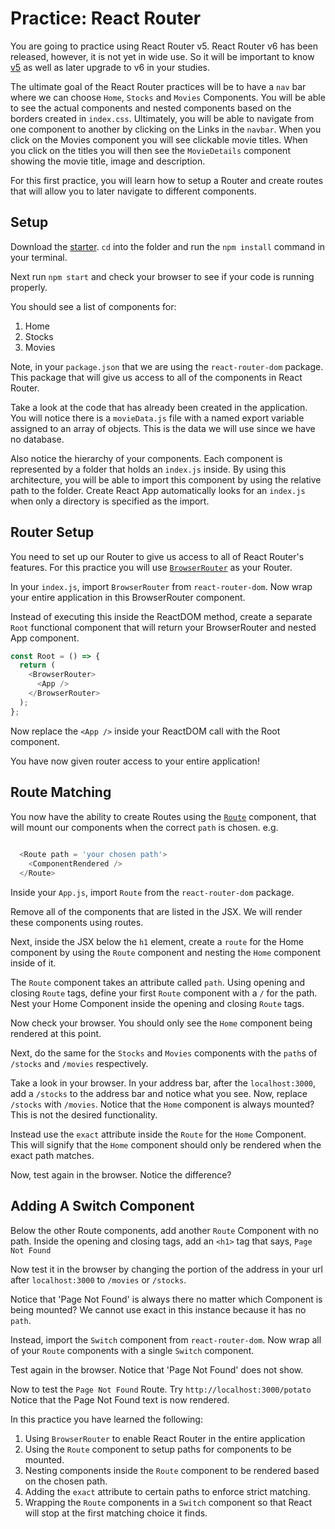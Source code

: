 # Practice: React Router

You are going to practice using React Router v5. React Router v6 has been
released, however, it is not yet in wide use. So it will be important to know
[v5][router-v5] as well as later upgrade to v6 in your studies.

The ultimate goal of the React Router practices will be to have a `nav` bar
where we can choose `Home`, `Stocks` and `Movies` Components. You will be able
to see the actual components and nested components based on the borders created
in `index.css`. Ultimately, you will be able to navigate from one component to
another by clicking on the Links in the `navbar`. When you click on the Movies
component you will see clickable movie titles. When you click on the titles you
will then see the `MovieDetails` component showing the movie title, image and
description.

For this first practice, you will learn how to setup a Router and create routes
that will allow you to later navigate to different components.

## Setup

Download the [starter][starter]. `cd` into the folder and run the `npm install`
command in your terminal.

Next run `npm start` and check your browser to see if your code is running
properly.

You should see a list of components for:

1. Home
2. Stocks
3. Movies

Note, in your `package.json` that we are using the `react-router-dom` package.
This package that will give us access to all of the components in React Router.

Take a look at the code that has already been created in the application. You
will notice there is a `movieData.js` file with a named export variable assigned
to an array of objects. This is the data we will use since we have no database.

Also notice the hierarchy of your components. Each component is represented
by a folder that holds an `index.js` inside.
By using this architecture, you will be able to import this component by
using the relative path to the folder. Create React App automatically
looks for an `index.js` when only a directory is specified as the import.

## Router Setup

You need to set up our Router to give us access to all of React Router's
features. For this practice you will use
[`BrowserRouter`][router-v5-browserouter] as your Router.

In your `index.js`, import `BrowserRouter` from `react-router-dom`. Now wrap
your entire application in this BrowserRouter component.

Instead of executing this inside the ReactDOM method, create a separate `Root`
functional component that will return your BrowserRouter and nested App
component.

```js
const Root = () => {
  return (
    <BrowserRouter>
      <App />
    </BrowserRouter>
  );
};
```

Now replace the `<App />` inside your ReactDOM call with the Root component.

You have now given router access to your entire application!

## Route Matching

You now have the ability to create Routes using the [`Route`][router-v5-route]
component, that will mount our components when the correct `path` is chosen.
e.g.

```js 
 
  <Route path = 'your chosen path'>
    <ComponentRendered />
  </Route>

```
Inside your `App.js`, import `Route` from the `react-router-dom` package.

Remove all of the components that are listed in the JSX. We will
render these components using routes.

Next, inside the JSX below the `h1` element, create a `route`
for the Home component by using the `Route` component and nesting the `Home`
component inside of it.

The `Route` component takes an attribute called `path`. Using opening and
closing `Route` tags, define your first `Route` component with a `/` for the
path. Nest your Home Component inside the opening and closing `Route` tags.

Now check your browser. You should only see the `Home` component being
rendered at this point.

Next, do the same for the `Stocks` and `Movies` components with the `path`s of
`/stocks` and `/movies` respectively.

Take a look in your browser. In your address bar, after the `localhost:3000`,
add a `/stocks` to the address bar and notice what you see. Now, replace
`/stocks` with `/movies`. Notice that the `Home` component is always mounted?
This is not the desired functionality.

Instead use the `exact` attribute inside the `Route` for the `Home` Component.
This will signify that the `Home` component should only be rendered when the
exact path matches.

Now, test again in the browser. Notice the difference?

## Adding A Switch Component

Below the other Route components, add another `Route` Component with no path.
Inside the opening and closing tags, add an `<h1>` tag that says,
`Page Not Found`

Now test it in the browser by changing the portion of the address in your url
after `localhost:3000` to `/movies` or `/stocks`.

Notice that 'Page Not Found' is always there no matter which Component is
being mounted? We cannot use exact in this instance because it has no `path`.

Instead, import the `Switch` component from `react-router-dom`.
Now wrap all of your `Route` components with a single `Switch` component.

Test again in the browser. Notice that 'Page Not Found' does not show.

Now to test the `Page Not Found` Route. Try `http://localhost:3000/potato`
Notice that the Page Not Found text is now rendered.

In this practice you have learned the following:

1. Using `BrowserRouter` to enable React Router in the entire application
2. Using the `Route` component to setup paths for components to be mounted.
3. Nesting components inside the `Route` component to be rendered based
   on the chosen path.
4. Adding the `exact` attribute to certain paths to enforce strict
   matching.
5. Wrapping the `Route` components in a `Switch` component so that React will
   stop at the first matching choice it finds.

[starter]: ./starter
[router-v5]:https://v5.reactrouter.com/web/guides/quick-start
[router-v5-browserouter]:https://v5.reactrouter.com/web/api/BrowserRouter
[router-v5-route]:https://v5.reactrouter.com/web/api/Route